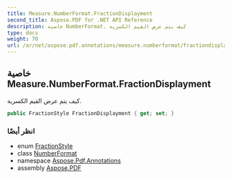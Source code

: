 ```yaml
---
title: Measure.NumberFormat.FractionDisplayment
second_title: Aspose.PDF for .NET API Reference
description: خاصية NumberFormat. كيف يتم عرض القيم الكسرية
type: docs
weight: 70
url: /ar/net/aspose.pdf.annotations/measure.numberformat/fractiondisplayment/
---
```

## خاصية Measure.NumberFormat.FractionDisplayment

كيف يتم عرض القيم الكسرية.

```csharp
public FractionStyle FractionDisplayment { get; set; }
```

### انظر أيضًا

* enum [FractionStyle](../../measure.numberformat.fractionstyle/)
* class [NumberFormat](../)
* namespace [Aspose.Pdf.Annotations](../../../aspose.pdf.annotations/)
* assembly [Aspose.PDF](../../../)